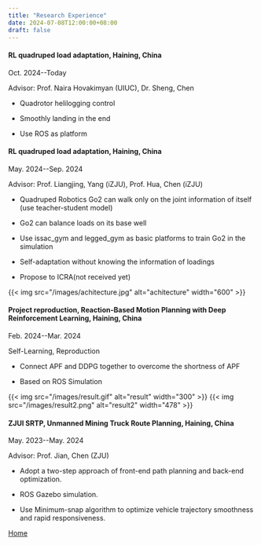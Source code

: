 ```yaml
---
title: "Research Experience"
date: 2024-07-08T12:00:00+08:00
draft: false
---
```

#### RL quadruped load adaptation, Haining, China

Oct. 2024--Today

Advisor: Prof. Naira Hovakimyan (UIUC), Dr. Sheng, Chen

- Quadrotor helilogging control

- Smoothly landing in the end

- Use ROS as platform

#### RL quadruped load adaptation, Haining, China

May. 2024--Sep. 2024

Advisor: Prof. Liangjing, Yang (iZJU), Prof. Hua, Chen (iZJU)

- Quadruped Robotics Go2 can walk only on the joint information of itself (use teacher-student model)

- Go2 can balance loads on its base well

- Use issac_gym and legged_gym as basic platforms to train Go2 in the simulation

- Self-adaptation without knowing the information of loadings

- Propose to ICRA(not received yet)

{{< img src="/images/achitecture.jpg" alt="achitecture" width="600" >}}

#### Project reproduction, Reaction-Based Motion Planning with Deep Reinforcement Learning, Haining, China

Feb. 2024--Mar. 2024

Self-Learning, Reproduction

- Connect APF and DDPG together to overcome the shortness of APF

- Based on ROS Simulation

{{< img src="/images/result.gif" alt="result" width="300" >}} {{< img src="/images/result2.png" alt="result2" width="478" >}}

#### ZJUI SRTP, Unmanned Mining Truck Route Planning, Haining, China 

May. 2023--May. 2024

Advisor: Prof. Jian, Chen (ZJU)

- Adopt a two-step approach of front-end path planning and back-end optimization. 

- ROS Gazebo simulation.

- Use Minimum-snap algorithm to optimize vehicle trajectory smoothness and rapid responsiveness.

[Home](/)